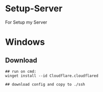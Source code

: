 # Setup-Server
For Setup my Server

# Windows
 ## Download
    ## run on cmd:
    winget install --id Cloudflare.cloudflared

    ## download config and copy to ./ssh
    
